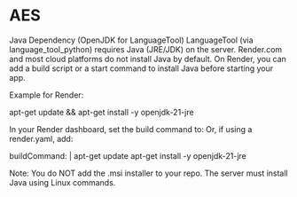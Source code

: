 # AES
Java Dependency (OpenJDK for LanguageTool) 
LanguageTool (via language_tool_python) requires Java (JRE/JDK) on the server. 
Render.com and most cloud platforms do not install Java by default. 
On Render, you can add a build script or a start command to install Java before starting your app. 
 
Example for Render: 
 
apt-get update && apt-get install -y openjdk-21-jre 
 
In your Render dashboard, set the build command to: 
Or, if using a render.yaml, add: 
 
buildCommand: | 
  apt-get update 
  apt-get install -y openjdk-21-jre 
 
Note: You do NOT add the .msi installer to your repo. The server must install Java using Linux commands. 
